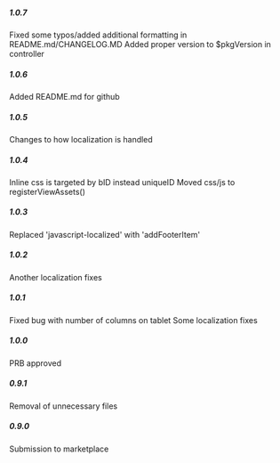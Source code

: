 ##### 1.0.7
Fixed some typos/added additional formatting in README.md/CHANGELOG.MD
Added proper version to $pkgVersion in controller

##### 1.0.6
Added README.md for github

##### 1.0.5
Changes to how localization is handled

##### 1.0.4
Inline css is targeted by bID instead uniqueID
Moved css/js to registerViewAssets()

##### 1.0.3
Replaced 'javascript-localized' with 'addFooterItem'

##### 1.0.2
Another localization fixes

##### 1.0.1
Fixed bug with number of columns on tablet
Some localization fixes

##### 1.0.0
PRB approved

##### 0.9.1
Removal of unnecessary files

##### 0.9.0
Submission to marketplace